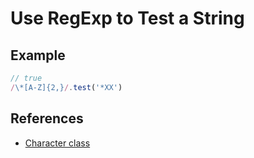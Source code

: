 # Use RegExp to Test a String

## Example
```js
// true
/\*[A-Z]{2,}/.test('*XX')
```

## References
* [Character class](https://developer.mozilla.org/en-US/docs/Web/JavaScript/Reference/Regular_expressions/Character_class)
